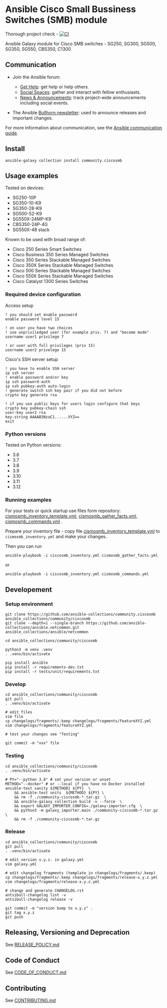 # Ansible Cisco Small Bussiness Switches (SMB) module

Thorough project check - [![CI](https://github.com/ansible-collections/community.ciscosmb/actions/workflows/CI.yml/badge.svg?branch=main)](https://github.com/ansible-collections/community.ciscosmb/actions/workflows/CI.yml)

Ansible Galaxy module for Cisco SMB switches - SG250, SG300, SG500, SG350, SG550, CBS350, C1300

## Communication

* Join the Ansible forum:
  * [Get Help](https://forum.ansible.com/c/help/6): get help or help others.
  * [Social Spaces](https://forum.ansible.com/c/chat/4): gather and interact with fellow enthusiasts.
  * [News & Announcements](https://forum.ansible.com/c/news/5): track project-wide announcements including social events.

* The Ansible [Bullhorn newsletter](https://docs.ansible.com/ansible/devel/community/communication.html#the-bullhorn): used to announce releases and important changes.

For more information about communication, see the [Ansible communication guide](https://docs.ansible.com/ansible/devel/community/communication.html).

## Install

```
ansible-galaxy collection install community.ciscosmb
```

## Usage examples

Tested on devices:
* SG250-10P
* SG350-10-K9
* SG350-28-K9
* SG500-52-K9
* SG550X-24MP-K9
* CBS350-24P-4G
* SG550X-48 stack

Known to be used with broad range of:
* Cisco 250 Series Smart Switches
* Cisco Business 350 Series Managed Switches
* Cisco 350 Series Stackable Managed Switches
* Cisco 350X Series Stackable Managed Switches
* Cisco 500 Series Stackable Managed Switches
* Cisco 550X Series Stackable Managed Switches
* Cisco Catalyst 1300 Series Switches

### Required device configuration

Access setup
```
! you should set enable password
enable password level 15

! on user you have two choices
! use unpriviledged user (for example priv. 7) and "become mode"
username user1 privilege 7

! or user with full privileges (priv 15)
username user2 privelege 15
```

Cisco's SSH server setup
```
! you have to enable SSH server
ip ssh server
! enable password and/or key
ip ssh password-auth
ip ssh pubkey-auth auto-login
! generate switch ssh key pair if you did not before
crypto key generate rsa

! if you use public keys for users login configure that keys
crypto key pubkey-chain ssh
user-key user2 rsa
key-string AAAAB3NzaC1......XYZ==
exit
```

### Python versions

Tested on Python versions:
* 3.6
* 3.7
* 3.8
* 3.9
* 3.10
* 3.11
* 3.12

### Running examples

For your tests or quick startup use files form repository: [cismosmb_inventory_template.yml](./ciscosmb_inventory_template.yml), [cismosmb_gather_facts.yml](./ciscosmb_gather_facts.yml),  [cismosmb_commands.yml](./ciscosmb_commands.yml) .

Prepare your inventory file - copy file [cismosmb_inventory_template.yml](./ciscosmb_inventory_template.yml) to `cismosmb_inventory.yml` and make your changes.

Then you can run

```
ansible-playbook -i ciscosmb_inventory.yml cismosmb_gather_facts.yml
```
or
```
ansible-playbook -i ciscosmb_inventory.yml cismosmb_commands.yml
```

## Developement

### Setup environment

```
git clone https://github.com/ansible-collections/community.ciscosmb ansible_collections/community/ciscosmb
git clone --depth=1 --single-branch https://github.com/ansible-collections/ansible.netcommon.git ansible_collections/ansible/netcommon

cd ansible_collections/community/ciscosmb

python3 -m venv .venv
. .venv/bin/activate

pip install ansible
pip install -r requirements-dev.txt
pip install -r tests/unit/requirements.txt

```

### Develop

```
cd ansible_collections/community/ciscosmb
git pull
. .venv/bin/activate

# edit files
vim file
cp changelogs/fragments/.keep changelogs/fragments/featureXYZ.yml
vim changelogs/fragments/featureXYZ.yml

# test your changes see "Testing"

git commit -m "xxx" file
```

### Testing

```
cd ansible_collections/community/ciscosmb
. .venv/bin/activate

# PY="--python 3.8" # set your version or unset
METHOD="--docker" # or --local if you have no Docker installed
ansible-test sanity ${METHOD} ${PY}  \
    && ansible-test units  ${METHOD} ${PY} \
    && rm -f ./community-ciscosmb-*.tar.gz  \
    && ansible-galaxy collection build -v --force  \
    && export GALAXY_IMPORTER_CONFIG=./galaxy-importer.cfg  \
    && python3 -m galaxy_importer.main ./community-ciscosmb-*.tar.gz  \
    && rm -f ./community-ciscosmb-*.tar.gz
```

### Release

```
cd ansible_collections/community/ciscosmb
git pull
. .venv/bin/activate

# edit version x.y.z. in galaxy.yml
vim galaxy.yml

# edit changelog fragments (template in changelogs/fragments/.keep)
cp changelogs/fragments/.keep changelogs/fragments/release-x.y.z.yml
vim changelogs/fragments/release-x.y.z.yml

# change and generate CHANGELOG.rst
antsibull-changelog lint -v
antsibull-changelog release -v

git commit -m "version bump to x.y.z" .
git tag x.y.z
git push
```

## Releasing, Versioning and Deprecation

See [RELEASE_POLICY.md](https://github.com/ansible-collections/community.ciscosmb/blob/main/RELEASE_POLICY.md)

## Code of Conduct

See [CODE_OF_CONDUCT.md](https://github.com/ansible-collections/community.ciscosmb/blob/main/CODE_OF_CONDUCT.md)

## Contributing

See [CONTRIBUTING.md](https://github.com/ansible-collections/community.ciscosmb/blob/main/CONTRIBUTING.md)
